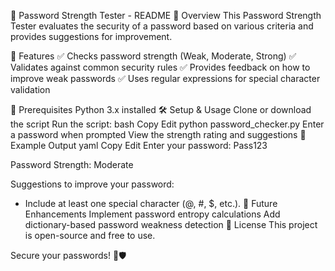 🔐 Password Strength Tester - README
📌 Overview
This Password Strength Tester evaluates the security of a password based on various criteria and provides suggestions for improvement.

🚀 Features
✅ Checks password strength (Weak, Moderate, Strong)
✅ Validates against common security rules
✅ Provides feedback on how to improve weak passwords
✅ Uses regular expressions for special character validation

🔧 Prerequisites
Python 3.x installed
🛠️ Setup & Usage
Clone or download the script
Run the script:
bash
Copy
Edit
python password_checker.py
Enter a password when prompted
View the strength rating and suggestions
📝 Example Output
yaml
Copy
Edit
Enter your password: Pass123

Password Strength: Moderate

Suggestions to improve your password:
- Include at least one special character (@, #, $, etc.).
🔄 Future Enhancements
Implement password entropy calculations
Add dictionary-based password weakness detection
📜 License
This project is open-source and free to use.

Secure your passwords! 🔑🛡️
